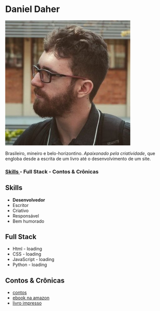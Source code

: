 <!DOCTYPE html>
<html lang="pt-br">
<head>
    <meta charset="UTF-8">
    <title>Daniel Ferreira Daher</title>
</head>
<body>
<h1>Daniel Daher</h1>
<img src = "foto-de-perfil2.jpg" alt= "foto de 
Daniel Daher encarando o horizonte" > 

<br>

<p>
Brasileiro, mineiro e belo-horizontino. <em> Apaixonado pela criatividade</em>,
que engloba desde a escrita de um livro até o desenvolvimento de um site.
</p>
<h3> <a href="#Skills" > Skills </a>
	- Full Stack - Contos & Crônicas </h3>
<h2 id="Skills"> Skills</h2>
<ul>
	<li><strong>Desenvolvedor</strong></li>
	<li>Escritor</li>
	<li>Criativo</li>
	<li>Responsável</li>
	<li>Bem humorado</li>
	
</ul>

<h2>Full Stack</h2>
<ul>
	<li>Html - loading</li>
	<li>CSS - loading </li>
	<li>JavaScript - loading</li>
	<li>Python - loading </li>

</ul>


<h2> Contos & Crônicas</h2> 
<ul>
	<li> <a href="https://medium.com/@tayedomdaher" target="_blank" > contos</a> </li>
	<li> <a href="https://www.amazon.com.br/Ecos-Tempestade-Inquietude-dos-Cr%C3%A2nios-ebook/dp/B08D7W4LGQ" target="_blank" >ebook na amazon</a></li>
	<li> <a href="https://loja.uiclap.com/titulo/ua2200/" target="_blank" >livro impresso </a> </li>
</ul>

</body>
</html>
